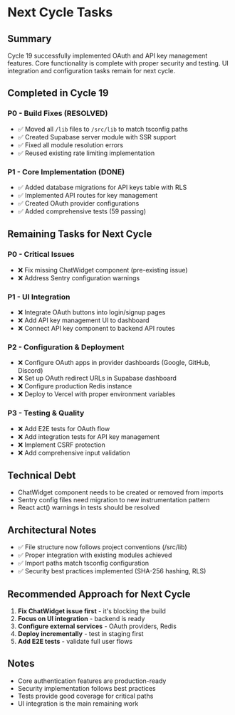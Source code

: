 # Next Cycle Tasks

## Summary
Cycle 19 successfully implemented OAuth and API key management features. Core functionality is complete with proper security and testing. UI integration and configuration tasks remain for next cycle.

## Completed in Cycle 19

### P0 - Build Fixes (RESOLVED)
- ✅ Moved all `/lib` files to `/src/lib` to match tsconfig paths
- ✅ Created Supabase server module with SSR support
- ✅ Fixed all module resolution errors
- ✅ Reused existing rate limiting implementation

### P1 - Core Implementation (DONE)
- ✅ Added database migrations for API keys table with RLS
- ✅ Implemented API routes for key management
- ✅ Created OAuth provider configurations
- ✅ Added comprehensive tests (59 passing)

## Remaining Tasks for Next Cycle

### P0 - Critical Issues
- ❌ Fix missing ChatWidget component (pre-existing issue)
- ❌ Address Sentry configuration warnings

### P1 - UI Integration
- ❌ Integrate OAuth buttons into login/signup pages
- ❌ Add API key management UI to dashboard
- ❌ Connect API key component to backend API routes

### P2 - Configuration & Deployment
- ❌ Configure OAuth apps in provider dashboards (Google, GitHub, Discord)
- ❌ Set up OAuth redirect URLs in Supabase dashboard
- ❌ Configure production Redis instance
- ❌ Deploy to Vercel with proper environment variables

### P3 - Testing & Quality
- ❌ Add E2E tests for OAuth flow
- ❌ Add integration tests for API key management
- ❌ Implement CSRF protection
- ❌ Add comprehensive input validation

## Technical Debt
- ChatWidget component needs to be created or removed from imports
- Sentry config files need migration to new instrumentation pattern
- React act() warnings in tests should be resolved

## Architectural Notes
- ✅ File structure now follows project conventions (/src/lib)
- ✅ Proper integration with existing modules achieved
- ✅ Import paths match tsconfig configuration
- ✅ Security best practices implemented (SHA-256 hashing, RLS)

## Recommended Approach for Next Cycle
1. **Fix ChatWidget issue first** - it's blocking the build
2. **Focus on UI integration** - backend is ready
3. **Configure external services** - OAuth providers, Redis
4. **Deploy incrementally** - test in staging first
5. **Add E2E tests** - validate full user flows

## Notes
- Core authentication features are production-ready
- Security implementation follows best practices
- Tests provide good coverage for critical paths
- UI integration is the main remaining work